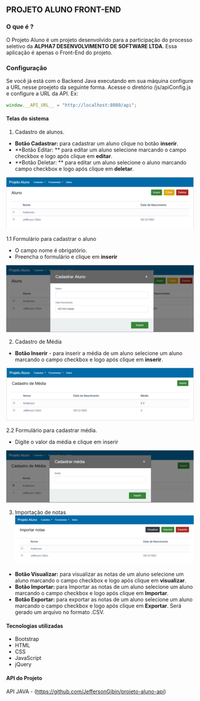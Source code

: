 ## PROJETO ALUNO FRONT-END


### O que é ?

O Projeto Aluno é um projeto desenvolvido para a participação do processo seletivo da **ALPHA7 DESENVOLVIMENTO DE SOFTWARE LTDA**.
Essa aplicação é apenas o Front-End do projeto.


### Configuração
Se você já está com o Backend Java executando em sua máquina configure a URL nesse proejeto da seguinte forma.
Acesse o diretório /js/apiConfig.js e configure a URL da API. 
Ex: 

```javascript
window.__API_URL__ = "http://localhost:8080/api";
```

#### Telas do sistema


1. Cadastro de alunos.
* **Botão Cadastrar:** para cadastrar um aluno clique no botão **inserir**.
* **Botão Editar: ** para editar um aluno selecione marcando o campo checkbox e logo após clique em **editar**.
* **Botão Deletar: ** para editar um aluno selecione o aluno marcando campo checkbox e logo após clique em **deletar**.

![github-small](telas/cadastro-aluno.png)

1.1 Formulário para cadastrar o aluno
* O campo nome é obrigatório.
* Preencha o formulário e clique em **inserir**

![github-small](telas/form-cadastroaluno.png)


2. Cadastro de Média
* **Botão Inserir** - para inserir a média de um aluno selecione um aluno marcando o campo checkbox e logo após clique em **inserir**.

![](telas/cadastro-media.png)

2.2 Formulário para cadastrar média. 
* Digite o valor da média e clique em inserir

![github-small](telas/form-cadastromedia.png)

3. Importação de notas
![](telas/importacao-notas.png)

* **Botão Visualizar:** para visualizar as notas de um aluno selecione um aluno marcando o campo checkbox e logo após clique em **visualizar**.
* **Botão Importar:** para Importar as notas de um aluno selecione um aluno marcando o campo checkbox e logo após clique em **Importar**.
* **Botão Exportar:** para exportar as notas de um aluno selecione um aluno marcando o campo checkbox e logo após clique em **Exportar**. Será gerado um arquivo no formato .CSV.

#### Tecnologias utilizadas
* Bootstrap
* HTML
* CSS
* JavaScript
* jQuery




#### API do Projeto

API JAVA - (https://github.com/JeffersonGibin/projeto-aluno-api)
